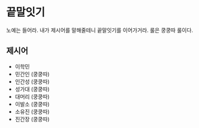 # 끝말잇기

노예는 들어라. 내가 제시어를 말해줄테니 끝말잇기를 이어가거라. 룰은 쿵쿵따 룰이다.



## 제시어

+ 이학민
+ 민간인 (쿵쿵따)
+ 인간성 (쿵쿵따)
+ 성가대 (쿵쿵따)
+ 대머리 (쿵쿵따)
+ 이발소 (쿵쿵따)
+ 소유진 (쿵쿵따)
+ 진간장 (쿵쿵따)

